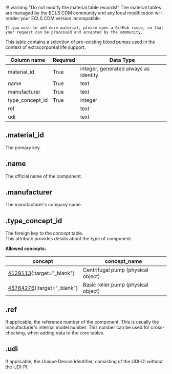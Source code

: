 !!! warning "Do not modify the material table records!"
The material tables are managed by the ECLS CDM community and any
local modification will render your ECLS CDM version incompatible.

    If you wish to add more material, please open a GitHub issue, so that
    your request can be processed and accepted by the community.

This table contains a selection of pre-existing blood pumps used in the
context of extracorporeal life support.

| Column name     | Required | Data Type                             |
| --------------- | -------- | ------------------------------------- |
| material_id     | True     | integer, generated always as identity |
| name            | True     | text                                  |
| manufacturer    | True     | text                                  |
| type_concept_id | True     | integer                               |
| ref             |          | text                                  |
| udi             |          | text                                  |

## .material_id

The primary key.

## .name

The official name of the component.

## .manufacturer

The manufacturer's company name.

## .type_concept_id

The foreign key to the _concept_ table. <br>
This attribute provides details about the type of component.

**Allowed concepts:**

| concept                                                                             | concept_name                        |
| ----------------------------------------------------------------------------------- | ----------------------------------- |
| [4129113](https://athena.ohdsi.org/search-terms/terms/4129113){:target="\_blank"}   | Centrifugal pump (physical object)  |
| [45764276](https://athena.ohdsi.org/search-terms/terms/45764276){:target="\_blank"} | Basic roller pump (physical object) |

## .ref

If applicable, the reference number of the component. This is usually
the manufacturer's internal model number. This number can be used for cross-
checking, when adding data to the core tables.

## .udi

If applicable, the Unique Device Identifier, consisting of the UDI-DI
_without_ the UDI-PI.
